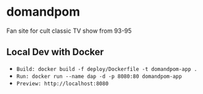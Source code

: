# domandpom
Fan site for cult classic TV show from 93-95

## Local Dev with Docker
- `Build: docker build -f deploy/Dockerfile -t domandpom-app .`
- `Run: docker run --name dap -d -p 8080:80 domandpom-app`
- `Preview: http://localhost:8080`

